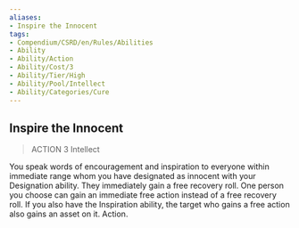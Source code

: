 ```yaml
---
aliases:
- Inspire the Innocent
tags:
- Compendium/CSRD/en/Rules/Abilities
- Ability
- Ability/Action
- Ability/Cost/3
- Ability/Tier/High
- Ability/Pool/Intellect
- Ability/Categories/Cure
---
```


  
## Inspire the Innocent  
>ACTION 3  Intellect  
  
You speak words of encouragement and inspiration to everyone within immediate range whom you have designated as innocent with your Designation ability. They immediately gain a free recovery roll. One person you choose can gain an immediate free action instead of a free recovery roll. If you also have the Inspiration ability, the target who gains a free action also gains an asset on it. Action.
